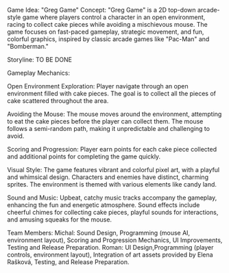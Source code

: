 Game Idea: "Greg Game"
Concept:
"Greg Game" is a 2D top-down arcade-style game where players control a character in an open environment, racing to collect cake pieces while avoiding a mischievous mouse. The game focuses on fast-paced gameplay, strategic movement, and fun, colorful graphics, inspired by classic arcade games like "Pac-Man" and "Bomberman."

Storyline:
TO BE DONE

Gameplay Mechanics:

Open Environment Exploration: Player navigate through an open environment filled with cake pieces. The goal is to collect all the pieces of cake scattered throughout the area.

Avoiding the Mouse: The mouse moves around the environment, attempting to eat the cake pieces before the player can collect them. The mouse follows a semi-random path, making it unpredictable and challenging to avoid.

Scoring and Progression: Player earn points for each cake piece collected and additional points for completing the game quickly.

Visual Style:
The game features vibrant and colorful pixel art, with a playful and whimsical design.
Characters and enemies have distinct, charming sprites.
The environment is themed with various elements like candy land.

Sound and Music:
Upbeat, catchy music tracks accompany the gameplay, enhancing the fun and energetic atmosphere.
Sound effects include cheerful chimes for collecting cake pieces, playful sounds for interactions, and amusing squeaks for the mouse.

Team Members:
Michal: Sound Design, Programming (mouse AI, environment layout), Scoring and Progression Mechanics, UI Improvements, Testing and Release Preparation.
Roman:  UI Design,Programming (player controls, environment layout), Integration of art assets provided by Elena Rašková, Testing, and Release Preparation.
